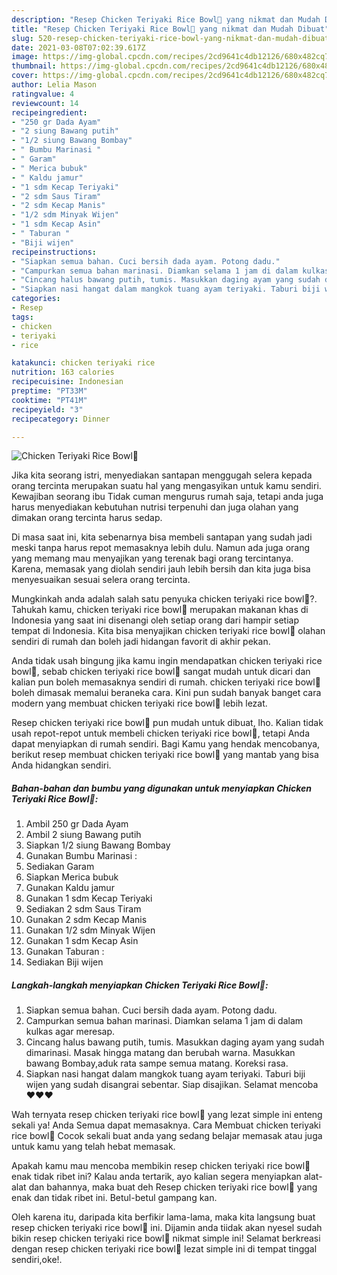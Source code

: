 ```yaml
---
description: "Resep Chicken Teriyaki Rice Bowl🍚 yang nikmat dan Mudah Dibuat"
title: "Resep Chicken Teriyaki Rice Bowl🍚 yang nikmat dan Mudah Dibuat"
slug: 520-resep-chicken-teriyaki-rice-bowl-yang-nikmat-dan-mudah-dibuat
date: 2021-03-08T07:02:39.617Z
image: https://img-global.cpcdn.com/recipes/2cd9641c4db12126/680x482cq70/chicken-teriyaki-rice-bowl🍚-foto-resep-utama.jpg
thumbnail: https://img-global.cpcdn.com/recipes/2cd9641c4db12126/680x482cq70/chicken-teriyaki-rice-bowl🍚-foto-resep-utama.jpg
cover: https://img-global.cpcdn.com/recipes/2cd9641c4db12126/680x482cq70/chicken-teriyaki-rice-bowl🍚-foto-resep-utama.jpg
author: Lelia Mason
ratingvalue: 4
reviewcount: 14
recipeingredient:
- "250 gr Dada Ayam"
- "2 siung Bawang putih"
- "1/2 siung Bawang Bombay"
- " Bumbu Marinasi "
- " Garam"
- " Merica bubuk"
- " Kaldu jamur"
- "1 sdm Kecap Teriyaki"
- "2 sdm Saus Tiram"
- "2 sdm Kecap Manis"
- "1/2 sdm Minyak Wijen"
- "1 sdm Kecap Asin"
- " Taburan "
- "Biji wijen"
recipeinstructions:
- "Siapkan semua bahan. Cuci bersih dada ayam. Potong dadu."
- "Campurkan semua bahan marinasi. Diamkan selama 1 jam di dalam kulkas agar meresap."
- "Cincang halus bawang putih, tumis. Masukkan daging ayam yang sudah dimarinasi. Masak hingga matang dan berubah warna. Masukkan bawang Bombay,aduk rata sampe semua matang. Koreksi rasa."
- "Siapkan nasi hangat dalam mangkok tuang ayam teriyaki. Taburi biji wijen yang sudah disangrai sebentar. Siap disajikan. Selamat mencoba ❤❤❤"
categories:
- Resep
tags:
- chicken
- teriyaki
- rice

katakunci: chicken teriyaki rice 
nutrition: 163 calories
recipecuisine: Indonesian
preptime: "PT33M"
cooktime: "PT41M"
recipeyield: "3"
recipecategory: Dinner

---
```



![Chicken Teriyaki Rice Bowl🍚](https://img-global.cpcdn.com/recipes/2cd9641c4db12126/680x482cq70/chicken-teriyaki-rice-bowl🍚-foto-resep-utama.jpg)

Jika kita seorang istri, menyediakan santapan menggugah selera kepada orang tercinta merupakan suatu hal yang mengasyikan untuk kamu sendiri. Kewajiban seorang ibu Tidak cuman mengurus rumah saja, tetapi anda juga harus menyediakan kebutuhan nutrisi terpenuhi dan juga olahan yang dimakan orang tercinta harus sedap.

Di masa  saat ini, kita sebenarnya bisa membeli santapan yang sudah jadi meski tanpa harus repot memasaknya lebih dulu. Namun ada juga orang yang memang mau menyajikan yang terenak bagi orang tercintanya. Karena, memasak yang diolah sendiri jauh lebih bersih dan kita juga bisa menyesuaikan sesuai selera orang tercinta. 



Mungkinkah anda adalah salah satu penyuka chicken teriyaki rice bowl🍚?. Tahukah kamu, chicken teriyaki rice bowl🍚 merupakan makanan khas di Indonesia yang saat ini disenangi oleh setiap orang dari hampir setiap tempat di Indonesia. Kita bisa menyajikan chicken teriyaki rice bowl🍚 olahan sendiri di rumah dan boleh jadi hidangan favorit di akhir pekan.

Anda tidak usah bingung jika kamu ingin mendapatkan chicken teriyaki rice bowl🍚, sebab chicken teriyaki rice bowl🍚 sangat mudah untuk dicari dan kalian pun boleh memasaknya sendiri di rumah. chicken teriyaki rice bowl🍚 boleh dimasak memalui beraneka cara. Kini pun sudah banyak banget cara modern yang membuat chicken teriyaki rice bowl🍚 lebih lezat.

Resep chicken teriyaki rice bowl🍚 pun mudah untuk dibuat, lho. Kalian tidak usah repot-repot untuk membeli chicken teriyaki rice bowl🍚, tetapi Anda dapat menyiapkan di rumah sendiri. Bagi Kamu yang hendak mencobanya, berikut resep membuat chicken teriyaki rice bowl🍚 yang mantab yang bisa Anda hidangkan sendiri.

<!--inarticleads1-->

##### Bahan-bahan dan bumbu yang digunakan untuk menyiapkan Chicken Teriyaki Rice Bowl🍚:

1. Ambil 250 gr Dada Ayam
1. Ambil 2 siung Bawang putih
1. Siapkan 1/2 siung Bawang Bombay
1. Gunakan  Bumbu Marinasi :
1. Sediakan  Garam
1. Siapkan  Merica bubuk
1. Gunakan  Kaldu jamur
1. Gunakan 1 sdm Kecap Teriyaki
1. Sediakan 2 sdm Saus Tiram
1. Gunakan 2 sdm Kecap Manis
1. Gunakan 1/2 sdm Minyak Wijen
1. Gunakan 1 sdm Kecap Asin
1. Gunakan  Taburan :
1. Sediakan Biji wijen




<!--inarticleads2-->

##### Langkah-langkah menyiapkan Chicken Teriyaki Rice Bowl🍚:

1. Siapkan semua bahan. Cuci bersih dada ayam. Potong dadu.
1. Campurkan semua bahan marinasi. Diamkan selama 1 jam di dalam kulkas agar meresap.
1. Cincang halus bawang putih, tumis. Masukkan daging ayam yang sudah dimarinasi. Masak hingga matang dan berubah warna. Masukkan bawang Bombay,aduk rata sampe semua matang. Koreksi rasa.
1. Siapkan nasi hangat dalam mangkok tuang ayam teriyaki. Taburi biji wijen yang sudah disangrai sebentar. Siap disajikan. Selamat mencoba ❤❤❤




Wah ternyata resep chicken teriyaki rice bowl🍚 yang lezat simple ini enteng sekali ya! Anda Semua dapat memasaknya. Cara Membuat chicken teriyaki rice bowl🍚 Cocok sekali buat anda yang sedang belajar memasak atau juga untuk kamu yang telah hebat memasak.

Apakah kamu mau mencoba membikin resep chicken teriyaki rice bowl🍚 enak tidak ribet ini? Kalau anda tertarik, ayo kalian segera menyiapkan alat-alat dan bahannya, maka buat deh Resep chicken teriyaki rice bowl🍚 yang enak dan tidak ribet ini. Betul-betul gampang kan. 

Oleh karena itu, daripada kita berfikir lama-lama, maka kita langsung buat resep chicken teriyaki rice bowl🍚 ini. Dijamin anda tiidak akan nyesel sudah bikin resep chicken teriyaki rice bowl🍚 nikmat simple ini! Selamat berkreasi dengan resep chicken teriyaki rice bowl🍚 lezat simple ini di tempat tinggal sendiri,oke!.

